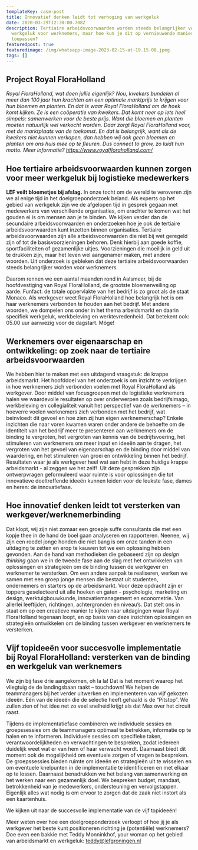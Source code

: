 ```yaml
---
templateKey: case-post
title: Innovatief denken leidt tot verhoging van werkgeluk
date: 2020-03-29T12:30:00.708Z
description: Tertiaire arbeidsvoorwaarden worden steeds belangrijker voor het
  werkgeluk voor werknemers, maar hoe kun je dit op vernieuwende manieren
  toepassen?
featuredpost: true
featuredimage: /img/whatsapp-image-2023-02-15-at-19.15.08.jpeg
tags: []
---
```

## **Project Royal FloraHolland**

*Royal FloraHolland, wat doen jullie eigenlijk? Nou, kwekers bundelen al meer dan 100 jaar hun krachten om een optimale marktprijs te krijgen voor hun bloemen en planten. En dat is waar Royal FloraHolland om de hoek komt kijken. Ze is een coöperatie van kwekers. Dat komt neer op iets heel simpels: samenwerken voor de beste prijs. Want die bloemen en planten moeten natuurlijk wel verkocht worden. Daar zorgt Royal FloraHolland voor, met de marktplaats van de toekomst. En dat is belangrijk, want als de kwekers niet kunnen verkopen, dan hebben wij ook geen bloemen en planten om ons huis mee op te fleuren. Dus connect to grow, zo luidt hun motto. Meer informatie? <https://www.royalfloraholland.com/>*

## **Hoe tertiaire arbeidsvoorwaarden kunnen zorgen voor meer werkgeluk bij logistieke medewerkers**

**LEF veilt bloemetjes bij afslag.** In onze tocht om de wereld te veroveren zijn we al enige tijd in het doelgroeponderzoek beland. Als experts op het gebied van werkgeluk zijn we de afgelopen tijd in gesprek gegaan met medewerkers van verschillende organisaties, om erachter te komen wat het gouden ei is om mensen aan je te binden. We kijken verder dan de secundaire arbeidsvoorwaarden en onderzoeken hoe je ook de tertiaire arbeidsvoorwaarden kunt inzetten binnen organisaties. Tertiaire arbeidsvoorwaarden zijn alle arbeidsvoorwaarden die niet bij wet geregeld zijn of tot de basisvoorzieningen behoren. Denk hierbij aan goede koffie, sportfaciliteiten of gezamenlijke uitjes. Voorzieningen die moeilijk in geld uit te drukken zijn, maar het leven wel aangenamer maken, met andere woorden. Uit onderzoek is gebleken dat deze tertiaire arbeidsvoorwaarden steeds belangrijker worden voor werknemers.

Daarom rennen we een aantal maanden rond in Aalsmeer, bij de hoofdvestiging van Royal FloraHolland, de grootste bloemenveiling op aarde. Funfact: de totale oppervlakte van het bedrijf is zo groot als de staat Monaco. Als werkgever weet Royal FloraHolland hoe belangrijk het is om haar werknemers verbonden te houden aan het bedrijf. Met andere woorden, we dompelen ons onder in het thema arbeidsmarkt en daarin specifiek werkgeluk, werkbeleving en werktevredenheid. Dat betekent ook: 05.00 uur aanwezig voor de dagstart. Môge!

## **Werknemers over eigenaarschap en ontwikkeling: op zoek naar de tertiaire arbeidsvoorwaarden**

We hebben hier te maken met een uitdagend vraagstuk: de krappe arbeidsmarkt. Het hoofddoel van het onderzoek is om inzicht te verkrijgen in hoe werknemers zich verbonden voelen met Royal FloraHolland als werkgever. Door middel van focusgroepen met de logistieke werknemers halen we waardevolle resultaten op over onderwerpen zoals bedrijfsimago, werkbeleving en collegialiteit vanuit het perspectief van de werknemers – in hoeverre voelen werknemers zich verbonden met het bedrijf, wat beïnvloedt dit gevoel en hoe zien zij hun eigen werknemerschap? Enkele inzichten die naar voren kwamen waren onder andere de behoefte om de identiteit van het bedrijf meer te presenteren aan werknemers om de binding te vergroten, het vergroten van kennis van de bedrijfsvoering, het stimuleren van werknemers om meer input en ideeën aan te dragen, het vergroten van het gevoel van eigenaarschap en de binding door middel van waardering, en het stimuleren van groei en ontwikkeling binnen het bedrijf. Resultaten waar je als werkgever heel wat aan hebt in deze huidige krappe arbeidsmarkt - al zeggen we het zelf!  Uit deze gesprekken zijn ontwerpvragen geformuleerd waar ruimte is voor oplossingen die tot innovatieve doeltreffende ideeën kunnen leiden voor de leukste fase, dames en heren: de innovatiefase.

## **Hoe innovatief denken leidt tot versterken van werkgever/werknemerbinding** 

Dat klopt, wij zijn niet zomaar een groepje suffe consultants die met een kopje thee in de hand de boel gaan analyseren en rapporteren. Neenee, wij zijn een roedel jonge honden die niet bang is om onze tanden in een uitdaging te zetten en erop te kauwen tot we een oplossing hebben gevonden. Aan de hand van methodieken die gebaseerd zijn op *design thinking* gaan we in de tweede fase aan de slag met het ontwikkelen van oplossingen en strategieën om de binding tussen de werkgever en werknemer te versterken. Om een andere aanpak te realiseren, werken we samen met een groep jonge mensen die bestaat uit studenten, ondernemers en starters op de arbeidsmarkt. Voor deze opdracht zijn er toppers geselecteerd uit alle hoeken en gaten - psychologie, marketing en design, werktuigbouwkunde, innovatiemanagement en econometrie. Van allerlei leeftijden, richtingen, achtergronden én niveau’s. Dat stelt ons in staat om op een creatieve manier te kijken naar uitdagingen waar Royal FloraHolland tegenaan loopt, en op basis van deze inzichten oplossingen en strategieën ontwikkelen om de binding tussen werkgever en werknemers te versterken. 

## **Vijf topideeën voor succesvolle implementatie bij Royal FloraHolland: versterken van de binding en werkgeluk van werknemers**

We zijn bij fase drie aangekomen, oh la la! Dat is het moment waarop het vliegtuig de de landingsbaan raakt – touchdown! We helpen de teammanagers bij het verder uitwerken en implementeren van vijf gekozen ideeën. Eén van de ideeën die de selectie heeft gehaald is de “Pitstop”. We zullen zien of het idee net zo veel snelheid krijgt als dat Max over het circuit raast. 

Tijdens de implementatiefase combineren we individuele sessies en groepssessies om de teammanagers optimaal te betrekken, informatie op te halen en te informeren. Individuele sessies om specifieke taken, verantwoordelijkheden en verwachtingen te bespreken, zodat iedereen duidelijk weet wat er van hem of haar verwacht wordt. Daarnaast biedt dit moment ook de mogelijkheid om eventuele zorgen of vragen te bespreken. De groepssessies bieden ruimte om ideeën en strategieën uit te wisselen en om eventuele knelpunten in de implementatie te identificeren en met elkaar op te lossen. Daarnaast benadrukken we het belang van samenwerking en het werken naar een gezamenlijk doel. We bespreken budget, mandaat, betrokkenheid van je medewerkers, ondersteuning en vervolgstappen. Eigenlijk alles wat nodig is om ervoor te zorgen dat de zaak niet instort als een kaartenhuis.

We kijken uit naar de succesvolle implementatie van de vijf topideeën!

Meer weten over hoe een doelgroeponderzoek verloopt of hoe jij je als werkgever het beste kunt positioneren richting je (potentiële) werknemers? Doe even een bakkie met Teddy Monninkhof, your woman op het gebied van arbeidsmarkt en werkgeluk: teddy@lefgroningen.nl